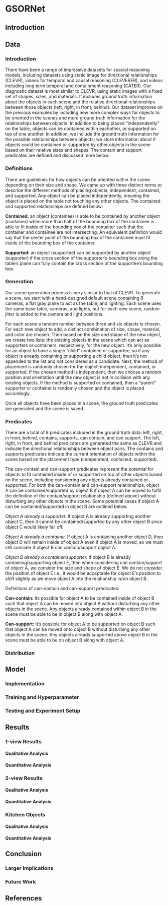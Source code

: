 # GSORNet

## Introduction

## Data

### Introduction

There have been a range of impressive datasets for spacial reasoning models, including datasets using static image for directional relationships (CLEVR), videos for temporal and causal reasoning (CLEVERER), and videos including long term temporal and containment reasoning (CATER). Our diagnostic dataset is most similar to CLEVR, using static images with a fixed set of shapes, sizes, and materials. It includes ground truth information about the objects in each scene and the relative directional relationships between those objects (left, right, in front, behind). Our dataset improves on the previous examples by including new more complex ways for objects to be oriented in the scenes and more ground truth information for the relationships between objects. In addition to being placed “independently” on the table, objects can be contained within eachother, or supported on top of one another. In addition, we include the ground truth information for the possible relationships between objects; we store information about if objects could be contained or supported by other objects in the scene based on their relative sizes and shapes. The contain and support predicates are defined and discussed more below.

### Definitions

There are guidelines for how objects can be oriented within the scene depending on their size and shape. We came up with three distinct terms to describe the different methods of placing objects: independent, contained, and supported. Any object can be placed independently, meaning the object is placed on the table not touching any other objects. The contained and supported relationships are defined below:

**Contained:**
an object (containee) is able to be contained by another object (container) when more than half of the bounding box of the containee is able to fit inside of the bounding box of the container such that the container and containee are not intersecting. An equivalent definition would say that the center point of the bounding box of the containee must fit inside of the bounding box of the container. 

**Supported:**
 an object (supportee) can be supported by another object (supporter) if the cross section of the supporter’s bounding box along the table’s plane can fully contain the cross section of the supportee’s bounding box.

### Generation 

Our scene generation process is very similar to that of CLEVR. To generate a scene, we start with a hand-designed default scene containing 6 cameras, a flat gray plane to act as the table, and lighting. Each scene uses the same base table, cameras, and lights, but for each new scene, random jitter is added to the camera and light positions.

For each scene a random number between three and six objects is chosen. For each new object to add, a distinct combination of size, shape, material, and color are chosen. Then based on the size and shape of the new object, we create two lists: the existing objects in the scene which can act as supporters or containers, respectively, for the new object. It’s only possible for an object to have a single “child” containee or supportee, so if any object is already containing or supporting a child object, then it’s not appended to the list and not considered as a candidate. Next, the method of placement is randomly chosen for the object: independent, contained, or supported. If the chosen method is independent, then we choose a random position and orientation until the new object is not in collision with any existing objects. If the method is supported or contained, then a “parent” supporter or container is randomly chosen and the object is placed accordingly. 

Once all objects have been placed in a scene, the ground truth predicates are generated and the scene is saved. 

### Predicates

There are a total of 8 predicates included in the ground truth data: left, right, in front, behind, contains, supports, can contain, and can support. The left, right, in front, and behind predicates are generated the same as CLEVR and indicate the directional relationships between object pairs.  The contains and supports predicates indicate the current orientation of objects within the scene based on the placement type (independent, contained, supported). 

The can-contain and can-support predicates represent the potential for objects to fit contained inside of or supported on top of other objects based on the scene, including considering any objects already contained or supported. For both the can-contain and can-support relationships, object A can be contained/supported by object B if object A can be moved to fulfil the definition of the contain/support relationship (defined above) without disturbing any other objects in the scene. Some potential cases if object A can be contained/supported in object B are outlined below.

*Object A already a supporter.*
If object A is already supporting another object C, then it cannot be contained/supported by any other object B since object C would likely fall off. 

*Object A already a container.*
If object A is containing another object D, then object D will remain inside of object A even if object A is moved, so we must still consider if object B can contain/support object A. 

*Object B already a container/supporter.*
If object B is already containing/supporting object E, then when considering can contain/support of object A, we consider the size and shape of object E. We do not consider the position of object E i.e., it would be acceptable for object E’s position to shift slightly as we move object A into the relationship in/on object B. 

Definitions of can-contain and can-support predicates:

**Can-contain:**
Its possible for object A to be contained inside of object B such that object A can be moved into object B without disturbing any other objects in the scene. Any objects already contained within object B in the scene must be able to be in object B along with object A.

**Can-support:**
It’s possible for object A to be supported on object B such that object A can be moved onto object B without disturbing any other objects in the scene. Any objects already supported above object B in the scene must be able to be on object B along with object A.



### Distribution

## Model

### Implementation

### Training and Hyperparameter

### Testing and Experiment Setup

## Results

### 1-view Results

#### Qualitative Analysis

#### Quantitative Analysis

### 2-view Results

#### Qualitative Analysis

#### Quantitative Analysis

### Kitchen Objects

#### Qualitative Analysis

#### Quantitative Analysis

## Conclusion

### Larger Implications

### Future Work

## References
